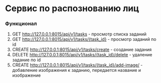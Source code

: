 # Сервис по распознованию лиц

### Функционал
1. GET http://127.0.0.1:8015/api/v1/tasks - просмотр списка заданий
2. GET http://127.0.0.1:8015/api/v1/tasks/{task_id} - просмотр заданий по id
3. CREATE http://127.0.0.1:8015/api/v1/tasks/create - создание задания
4. DELETE http://127.0.0.1:8015/api/v1/tasks/{task_id}/delete - удаление задание по id
5. CREATE http://127.0.0.1:8015/api/v1/tasks/{task_id}/add-image/ - добавление изображения к заданию, передается название и изображение
